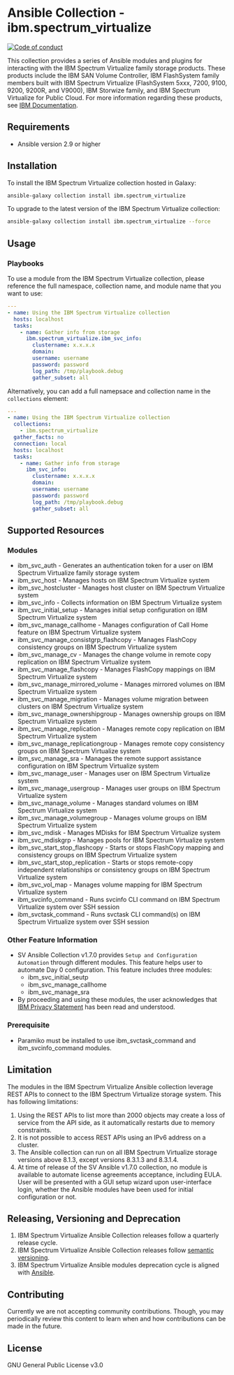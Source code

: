 # Ansible Collection - ibm.spectrum_virtualize

[![Code of conduct](https://img.shields.io/badge/code%20of%20conduct-Ansible-silver.svg)](https://docs.ansible.com/ansible/latest/community/code_of_conduct.html )

This collection provides a series of Ansible modules and plugins for interacting with the IBM Spectrum Virtualize family storage products. These products include the IBM SAN Volume Controller, IBM FlashSystem family members built with IBM Spectrum Virtualize (FlashSystem 5xxx, 7200, 9100, 9200, 9200R, and V9000), IBM Storwize family, and IBM Spectrum Virtualize for Public Cloud. For more information regarding these products, see [IBM Documentation](https://www.ibm.com/docs/en ).

## Requirements

- Ansible version 2.9 or higher

## Installation

To install the IBM Spectrum Virtualize collection hosted in Galaxy:

```bash
ansible-galaxy collection install ibm.spectrum_virtualize
```

To upgrade to the latest version of the IBM Spectrum Virtualize collection:

```bash
ansible-galaxy collection install ibm.spectrum_virtualize --force
```

## Usage

### Playbooks

To use a module from the IBM Spectrum Virtualize collection, please reference the full namespace, collection name, and module name that you want to use:

```yaml
---
- name: Using the IBM Spectrum Virtualize collection
  hosts: localhost
  tasks:
    - name: Gather info from storage
      ibm.spectrum_virtualize.ibm_svc_info:
        clustername: x.x.x.x
        domain:
        username: username
        password: password
        log_path: /tmp/playbook.debug
        gather_subset: all
```

Alternatively, you can add a full namepsace and collection name in the `collections` element:

```yaml
---
- name: Using the IBM Spectrum Virtualize collection
  collections:
    - ibm.spectrum_virtualize
  gather_facts: no
  connection: local
  hosts: localhost
  tasks:
    - name: Gather info from storage
      ibm_svc_info:
        clustername: x.x.x.x
        domain:
        username: username
        password: password
        log_path: /tmp/playbook.debug
        gather_subset: all
```

## Supported Resources

### Modules

- ibm_svc_auth - Generates an authentication token for a user on IBM Spectrum Virtualize family storage system
- ibm_svc_host - Manages hosts on IBM Spectrum Virtualize system
- ibm_svc_hostcluster - Manages host cluster on IBM Spectrum Virtualize system
- ibm_svc_info - Collects information on IBM Spectrum Virtualize system
- ibm_svc_initial_setup - Manages initial setup configuration on IBM Spectrum Virtualize system
- ibm_svc_manage_callhome - Manages configuration of Call Home feature on IBM Spectrum Virtualize system
- ibm_svc_manage_consistgrp_flashcopy - Manages FlashCopy consistency groups on IBM Spectrum Virtualize system
- ibm_svc_manage_cv - Manages the change volume in remote copy replication on IBM Spectrum Virtualize system
- ibm_svc_manage_flashcopy - Manages FlashCopy mappings on IBM Spectrum Virtualize system
- ibm_svc_manage_mirrored_volume - Manages mirrored volumes on IBM Spectrum Virtualize system
- ibm_svc_manage_migration - Manages volume migration between clusters on IBM Spectrum Virtualize system
- ibm_svc_manage_ownershipgroup - Manages ownership groups on IBM Spectrum Virtualize system
- ibm_svc_manage_replication - Manages remote copy replication on IBM Spectrum Virtualize system
- ibm_svc_manage_replicationgroup - Manages remote copy consistency groups on IBM Spectrum Virtualize system
- ibm_svc_manage_sra - Manages the remote support assistance configuration on IBM Spectrum Virtualize system
- ibm_svc_manage_user - Manages user on IBM Spectrum Virtualize system
- ibm_svc_manage_usergroup - Manages user groups on IBM Spectrum Virtualize system
- ibm_svc_manage_volume - Manages standard volumes on IBM Spectrum Virtualize system
- ibm_svc_manage_volumegroup - Manages volume groups on IBM Spectrum Virtualize system
- ibm_svc_mdisk - Manages MDisks for IBM Spectrum Virtualize system
- ibm_svc_mdiskgrp - Manages pools for IBM Spectrum Virtualize system
- ibm_svc_start_stop_flashcopy - Starts or stops FlashCopy mapping and consistency groups on IBM Spectrum Virtualize system
- ibm_svc_start_stop_replication - Starts or stops remote-copy independent relationships or consistency groups on IBM Spectrum Virtualize system
- ibm_svc_vol_map - Manages volume mapping for IBM Spectrum Virtualize system
- ibm_svcinfo_command - Runs svcinfo CLI command on IBM Spectrum Virtualize system over SSH session
- ibm_svctask_command - Runs svctask CLI command(s) on IBM Spectrum Virtualize system over SSH session

### Other Feature Information
- SV Ansible Collection v1.7.0 provides `Setup and Configuration Automation` through different modules. This feature helps user to automate Day 0 configuration.
  This feature includes three modules:
	- ibm_svc_initial_seutp
	- ibm_svc_manage_callhome 
	- ibm_svc_manage_sra
- By proceeding and using these modules, the user acknowledges that [IBM Privacy Statement](https://www.ibm.com/privacy) has been read and understood.

### Prerequisite

- Paramiko must be installed to use ibm_svctask_command and ibm_svcinfo_command modules.

## Limitation

The modules in the IBM Spectrum Virtualize Ansible collection leverage REST APIs to connect to the IBM Spectrum Virtualize storage system. This has following limitations:
1. Using the REST APIs to list more than 2000 objects may create a loss of service from the API side, as it automatically restarts due to memory constraints.
2. It is not possible to access REST APIs using an IPv6 address on a cluster.
3. The Ansible collection can run on all IBM Spectrum Virtualize storage versions above 8.1.3, except versions 8.3.1.3 and 8.3.1.4.
4. At time of release of the SV Ansible v1.7.0 collection, no module is available to automate license agreements acceptance, including EULA.
   User will be presented with a GUI setup wizard upon user-interface login, whether the Ansible modules have been used for initial configuration or not.

## Releasing, Versioning and Deprecation

1. IBM Spectrum Virtualize Ansible Collection releases follow a quarterly release cycle.
2. IBM Spectrum Virtualize Ansible Collection releases follow [semantic versioning](https://semver.org/).
3. IBM Spectrum Virtualize Ansible modules deprecation cycle is aligned with [Ansible](https://docs.ansible.com/ansible/latest/dev_guide/module_lifecycle.html).

## Contributing

Currently we are not accepting community contributions.
Though, you may periodically review this content to learn when and how contributions can be made in the future.

## License

GNU General Public License v3.0
